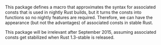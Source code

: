 This package defines a macro that approximates the syntax for associated consts that is used in nightly Rust builds, but it turns the consts into functions so no nightly features are required. Therefore, we can have the appearance (but not the advantages) of associated consts in stable Rust.

This package will be irrelevant after September 2015, assuming associated consts get stabilized when Rust 1.3-stable is released.

